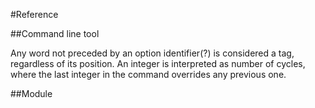 #Reference

##Command line tool

Any word not preceded by an option identifier(?) is considered a tag, regardless of its position. An integer is interpreted as number of cycles, where the last integer in the command overrides any previous one.

##Module
